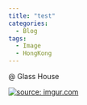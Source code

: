 ```yaml
---
title: "test"
categories:
  - Blog
tags:
  - Image
  - HongKong
---
```


@ Glass House

<a href="https://imgur.com/LGDsGdK"><img src="https://i.imgur.com/LGDsGdK.jpg" title="source: imgur.com" /></a>

<script src="https://utteranc.es/client.js"
        repo="serendipityinlife/serendipityinlife.github.io"
        issue-term="pathname"
        theme="github-light"
        crossorigin="anonymous"
        async>
</script>
